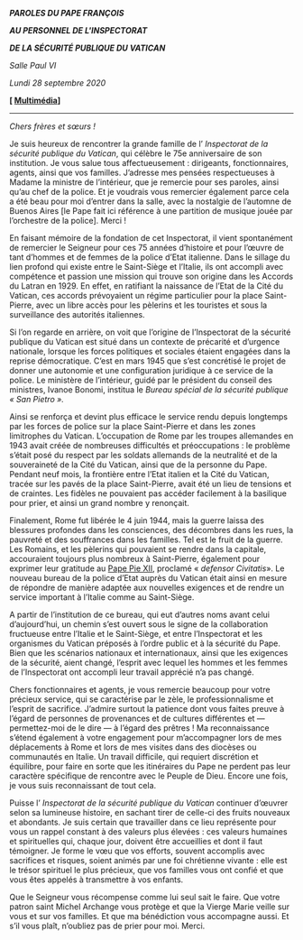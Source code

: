 ***PAROLES DU PAPE FRANÇOIS***

***AU PERSONNEL DE L'INSPECTORAT***

***DE LA SÉCURITÉ PUBLIQUE DU VATICAN***

*Salle Paul VI*

*Lundi 28 septembre 2020*

**[ [Multimédia](http://w2.vatican.va/content/francesco/fr/events/event.dir.html/content/vaticanevents/fr/2020/9/28/ispettoratops-vaticano.html)]**

* * *

*Chers frères et sœurs !*

Je suis heureux de rencontrer la grande famille de l’ *Inspectorat de la sécurité publique du Vatican*, qui célèbre le 75e anniversaire de son institution. Je vous salue tous affectueusement : dirigeants, fonctionnaires, agents, ainsi que vos familles. J’adresse mes pensées respectueuses à Madame la ministre de l’intérieur, que je remercie pour ses paroles, ainsi qu’au chef de la police. Et je voudrais vous remercier également parce cela a été beau pour moi d’entrer dans la salle, avec la nostalgie de l’automne de Buenos Aires [le Pape fait ici référence à une partition de musique jouée par l’orchestre de la police]. Merci !

En faisant mémoire de la fondation de cet Inspectorat, il vient spontanément de remercier le Seigneur pour ces 75 années d’histoire et pour l’œuvre de tant d’hommes et de femmes de la police d’Etat italienne. Dans le sillage du lien profond qui existe entre le Saint-Siège et l’Italie, ils ont accompli avec compétence et passion une mission qui trouve son origine dans les Accords du Latran en 1929. En effet, en ratifiant la naissance de l’Etat de la Cité du Vatican, ces accords prévoyaient un régime particulier pour la place Saint-Pierre, avec un libre accès pour les pèlerins et les touristes et sous la surveillance des autorités italiennes.

Si l’on regarde en arrière, on voit que l’origine de l’Inspectorat de la sécurité publique du Vatican est situé dans un contexte de précarité et d’urgence nationale, lorsque les forces politiques et sociales étaient engagées dans la reprise démocratique. C’est en mars 1945 que s’est concrétisé le projet de donner une autonomie et une configuration juridique à ce service de la police. Le ministère de l’intérieur, guidé par le président du conseil des ministres, Ivanoe Bonomi, institua le *Bureau spécial de la sécurité publique « San Pietro ».*

Ainsi se renforça et devint plus efficace le service rendu depuis longtemps par les forces de police sur la place Saint-Pierre et dans les zones limitrophes du Vatican. L’occupation de Rome par les troupes allemandes en 1943 avait créée de nombreuses difficultés et préoccupations : le problème s’était posé du respect par les soldats allemands de la neutralité et de la souveraineté de la Cité du Vatican, ainsi que de la personne du Pape. Pendant neuf mois, la frontière entre l’Etat italien et la Cité du Vatican, tracée sur les pavés de la place Saint-Pierre, avait été un lieu de tensions et de craintes. Les fidèles ne pouvaient pas accéder facilement à la basilique pour prier, et ainsi un grand nombre y renonçait.

Finalement, Rome fut libérée le 4 juin 1944, mais la guerre laissa des blessures profondes dans les consciences, des décombres dans les rues, la pauvreté et des souffrances dans les familles. Tel est le fruit de la guerre. Les Romains, et les pèlerins qui pouvaient se rendre dans la capitale, accouraient toujours plus nombreux à Saint-Pierre, également pour exprimer leur gratitude au [Pape Pie XII](http://www.vatican.va/content/pius-xii/fr.html), proclamé « *defensor Civitatis*». Le nouveau bureau de la police d’Etat auprès du Vatican était ainsi en mesure de répondre de manière adaptée aux nouvelles exigences et de rendre un service important à l’Italie comme au Saint-Siège.

A partir de l’institution de ce bureau, qui eut d’autres noms avant celui d’aujourd’hui, un chemin s’est ouvert sous le signe de la collaboration fructueuse entre l’Italie et le Saint-Siège, et entre l’Inspectorat et les organismes du Vatican préposés à l’ordre public et à la sécurité du Pape. Bien que les scénarios nationaux et internationaux, ainsi que les exigences de la sécurité, aient changé, l’esprit avec lequel les hommes et les femmes de l’Inspectorat ont accompli leur travail apprécié n’a pas changé.

Chers fonctionnaires et agents, je vous remercie beaucoup pour votre précieux service, qui se caractérise par le zèle, le professionnalisme et l’esprit de sacrifice. J’admire surtout la patience dont vous faites preuve à l’égard de personnes de provenances et de cultures différentes et — permettez-moi de le dire — à l’égard des prêtres ! Ma reconnaissance s’étend également à votre engagement pour m’accompagner lors de mes déplacements à Rome et lors de mes visites dans des diocèses ou communautés en Italie. Un travail difficile, qui requiert discrétion et équilibre, pour faire en sorte que les itinéraires du Pape ne perdent pas leur caractère spécifique de rencontre avec le Peuple de Dieu. Encore une fois, je vous suis reconnaissant de tout cela.

Puisse l’ *Inspectorat de la sécurité publique du Vatican* continuer d’œuvrer selon sa lumineuse histoire, en sachant tirer de celle-ci des fruits nouveaux et abondants. Je suis certain que travailler dans ce lieu représente pour vous un rappel constant à des valeurs plus élevées : ces valeurs humaines et spirituelles qui, chaque jour, doivent être accueillies et dont il faut témoigner. Je forme le vœu que vos efforts, souvent accomplis avec sacrifices et risques, soient animés par une foi chrétienne vivante : elle est le trésor spirituel le plus précieux, que vos familles vous ont confié et que vous êtes appelés à transmettre à vos enfants.

Que le Seigneur vous récompense comme lui seul sait le faire. Que votre patron saint Michel Archange vous protège et que la Vierge Marie veille sur vous et sur vos familles. Et que ma bénédiction vous accompagne aussi. Et s’il vous plaît, n’oubliez pas de prier pour moi. Merci.
